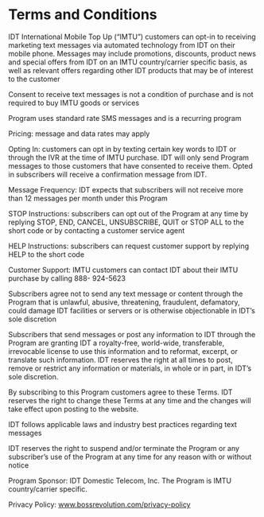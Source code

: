 <div class="page-header">
    <h1>Terms and Conditions</h1>
</div>

IDT International Mobile Top Up (“IMTU”) customers can opt-in to receiving marketing text
messages via automated technology from IDT on their mobile phone. Messages may include
promotions, discounts, product news and special offers from IDT on an IMTU country/carrier
specific basis, as well as relevant offers regarding other IDT products that may be of interest to
the customer

Consent to receive text messages is not a condition of purchase and is not required to buy IMTU
goods or services

Program uses standard rate SMS messages and is a recurring program

Pricing: message and data rates may apply

Opting In: customers can opt in by texting certain key words to IDT or through the IVR at the
time of IMTU purchase. IDT will only send Program messages to those customers that have
consented to receive them. Opted in subscribers will receive a confirmation message from IDT.

Message Frequency: IDT expects that subscribers will not receive more than 12 messages per
month under this Program

STOP Instructions: subscribers can opt out of the Program at any time by replying STOP, END,
CANCEL, UNSUBSCRIBE, QUIT or STOP ALL to the short code or by contacting a customer service
agent

HELP Instructions: subscribers can request customer support by replying HELP to the short code

Customer Support: IMTU customers can contact IDT about their IMTU purchase by calling 888-
924-5623

Subscribers agree not to send any text message or content through the Program that is
unlawful, abusive, threatening, fraudulent, defamatory, could damage IDT facilities or servers or
is otherwise objectionable in IDT’s sole discretion

Subscribers that send messages or post any information to IDT through the Program are
granting IDT a royalty-free, world-wide, transferable, irrevocable license to use this information
and to reformat, excerpt, or translate such information. IDT reserves the right at all times to
post, remove or restrict any information or materials, in whole or in part, in IDT’s sole discretion.

By subscribing to this Program customers agree to these Terms. IDT reserves the right to
change these Terms at any time and the changes will take effect upon posting to the website.

IDT follows applicable laws and industry best practices regarding text messages

IDT reserves the right to suspend and/or terminate the Program or any subscriber’s use of the
Program at any time for any reason with or without notice

Program Sponsor: IDT Domestic Telecom, Inc. The Program is IMTU country/carrier specific.

Privacy Policy: www.bossrevolution.com/privacy-policy
